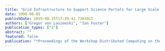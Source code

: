```yaml
---
title: "Grid Infrastructure to Support Science Portals for Large Scale Instruments"
date: 1999-06-01
publishDate: 2019-08-15T17:39:42.730391Z
authors: ["Gregor von Laszewski", "Ian Foster"]
publication_types: ["1"]
abstract: ""
featured: false
publication: "*Proceedings of the Workshop Distributed Computing on the Web (DCW)*"
---
```


